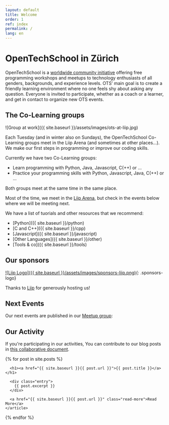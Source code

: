 ```yaml
---
layout: default
title: Welcome
order: 1
ref: index
permalink: /
lang: en
---
```


# OpenTechSchool in Zürich

OpenTechSchool is a [worldwide community initiative](http://www.opentechschool.org/) offering free programming workshops and meetups to technology enthusiasts of all genders, backgrounds, and experience levels. OTS’ main goal is to create a friendly learning environment where no one feels shy about asking any question. Everyone is invited to participate, whether as a coach or a learner, and get in contact to organize new OTS events.

## The Co-Learning groups

![Group at work]({{ site.baseurl }}/assets/images/ots-at-liip.jpg)

Each Tuesday (and in winter also on Sundays), the OpenTechSchool Co-Learning groups meet in the Liip Arena (and sometimes at other places…). We make our first steps in programming or improve our coding skills.

Currently we have two Co-Learning groups:

- Learn programming with Python, Java, Javascript, C(++) or …
- Practice your programming skills with Python, Javascript, Java, C(++) or …

Both groups meet at the same time in the same place.

Most of the time, we meet in the [Liip Arena](), but check in the events below where we will be meeting next.


We have a list of tuorials and other resources that we recommend:

- [Python]({{ site.baseurl }}/python)
- [C and C++]({{ site.baseurl }}/cpp)
- [Javascript]({{ site.baseurl }}/javascript)
- [Other Languages]({{ site.baseurl }}/other)
- [Tools & co]({{ site.baseurl }}/tools)

## Our sponsors

[![Liip Logo]({{ site.baseurl }}/assets/images/sponsors-liip.png)](https://liip.ch){: .sponsors-logo}


Thanks to [Liip](https://liip.ch) for generously hosting us!

## Next Events

Our next events are published in our [Meetup group](https://www.meetup.com/opentechschool-zurich):

<div id="meetupEvents"></div>
<script src="/js/meetup.js"></script>

## Our Activity

If you're participating in our activities, You can contribute to our blog posts in [this collaborative document](https://hackmd.io/IgGBcIrTR_yJ33tp016FSw).

<div class="posts">
  {% for post in site.posts %}
    <article class="post">

      <h1><a href="{{ site.baseurl }}{{ post.url }}">{{ post.title }}</a></h1>

      <div class="entry">
        {{ post.excerpt }}
      </div>

      <a href="{{ site.baseurl }}{{ post.url }}" class="read-more">Read More</a>
    </article>
  {% endfor %}
</div>
